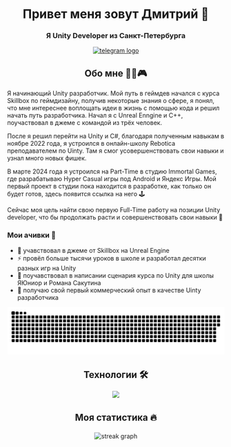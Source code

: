 <div id="header" align="center">
  <h1>  Привет меня зовут Дмитрий 👋</h1>
  <h3> Я Unity Developer из Санкт-Петербурга</h3>
</div>

<div align="center">
 <a href="https://t.me/DarkVenusVD" target="_blank">
    <img src="https://img.shields.io/static/v1?message=Telegram&logo=telegram&label=&color=2CA5E0&logoColor=white&labelColor=&style=for-the-badge" height="35" alt="telegram logo"  />
 </a>
</div>


## 

<div id="header" align="center">
  <h2>  Обо мне 🧑‍💻🎮  </h2>
</div> 


Я начинающий Unity разработчик. Мой путь в геймдев начался с курса Skillbox по геймдизайну, получив некоторые знания о сфере, я понял, что мне интереснее воплощать идеи в жизнь с помощью кода и  решил начать путь разработчика. Начал я с Unreal Enngine и C++, поучаствовал в джеме с командой из трёх человек. 

После я решил перейти на Unity и C#, благодаря полученным навыкам в ноябре 2022 года, я устроился в онлайн-школу Rebotica преподавателем по Uinty. Там я смог усовершенствовать свои навыки и узнал много новых фишек.

В марте 2024 года я устроился на Part-Time в студию Immortal Games, где разрабатываю Hyper Casual игры под Android и Яндекс Игры. Мой первый проект в студии пока находится в разработке, как только он будет готов, здесь появится ссылка на него :joystick:

Сейчас моя цель найти свою первую Full-Time работу на позиции Unity developer, что бы продолжать расти и совершенствовать свои навыки :seedling:

### Мои ачивки :star2:

- 🔭 учавствовал в джеме от Skillbox на Unreal Engine
- ⚡ провёл больше тысячи уроков в школе и разработал десятки разных игр на Unity
- 👯 поучавствовал в написании сценария курса по Unity для школы ЯЮниор и Романа Сакутина 
- 💸 получаю свой первый коммерческий опыт в качестве Uinty разработчика



<p align="center">
 <img width="600" src="assets/github-snake.svg" alt="snake"/>
</p>  

##

<div id="header" align="center">
<h2> Технологии 🛠 </h2>
</div>



<p align="center">
  <a href="https://skillicons.dev">
    <img src="https://skillicons.dev/icons?i=unity,cs,cpp,dotnet,rider,unreal" />
  </a>
</p>


##

<div id="header" align="center">
<h2> Моя статистика 🔥 </h2>
</div>

###

<div align="center">
  <img src="https://streak-stats.demolab.com?user=DarkVenusJB&locale=en&mode=daily&theme=dark&hide_border=false&border_radius=5&order=3" height="220" alt="streak graph"  />
</div>


###









            

<!--
**DarkVenusJB/DarkVenusJB** is a ✨ _special_ ✨ repository because its `README.md` (this file) appears on your GitHub profile.

Here are some ideas to get you started:

- 🔭 I’m currently working on ...
- 🌱 I’m currently learning ...
- 👯 I’m looking to collaborate on ...
- 🤔 I’m looking for help with ...
- 💬 Ask me about ...
- 📫 How to reach me: ...
- 😄 Pronouns: ...
- ⚡ Fun fact: ...
-->
